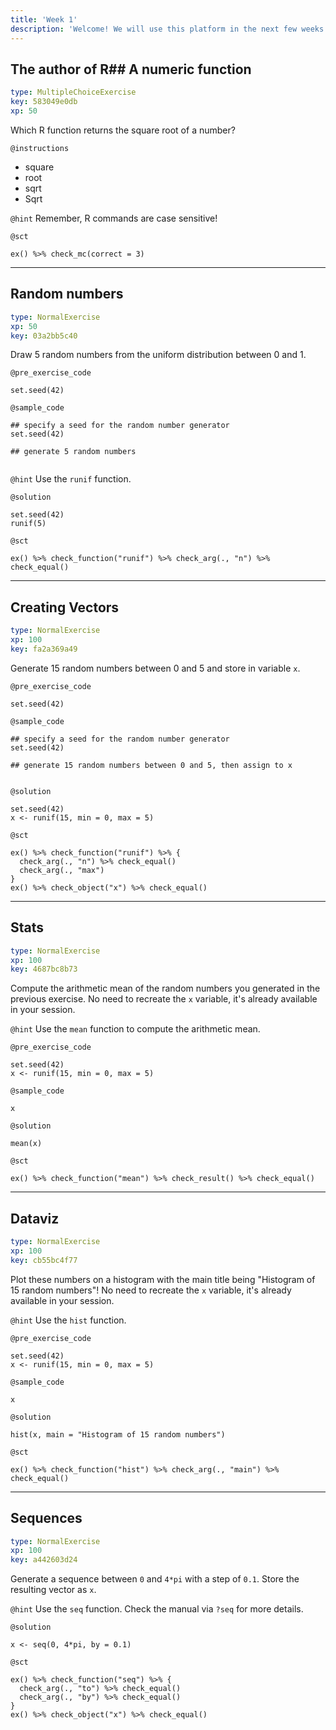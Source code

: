 ```yaml
---
title: 'Week 1'
description: 'Welcome! We will use this platform in the next few weeks for syntax-oriented homeworks, so that you can practice what we have learned in R.'
---
```


## The author of R## A numeric function

```yaml
type: MultipleChoiceExercise
key: 583049e0db
xp: 50
```

Which R function returns the square root of a number?

`@instructions`
- square
- root
- sqrt
- Sqrt

`@hint`
Remember, R commands are case sensitive!

`@sct`
```{r}
ex() %>% check_mc(correct = 3)
```

---

## Random numbers

```yaml
type: NormalExercise
xp: 50
key: 03a2bb5c40
```

Draw 5 random numbers from the uniform distribution between 0 and 1.

`@pre_exercise_code`
```{r}
set.seed(42)
```

`@sample_code`
```{r}
## specify a seed for the random number generator
set.seed(42)

## generate 5 random numbers


```

`@hint`
Use the `runif` function.


`@solution`
```{r}
set.seed(42)
runif(5)
```

`@sct`
```{r}
ex() %>% check_function("runif") %>% check_arg(., "n") %>% check_equal()
```

---

## Creating Vectors

```yaml
type: NormalExercise
xp: 100
key: fa2a369a49
```

Generate 15 random numbers between 0 and 5 and store in variable `x`.

`@pre_exercise_code`
```{r}
set.seed(42)
```

`@sample_code`
```{r}
## specify a seed for the random number generator
set.seed(42)

## generate 15 random numbers between 0 and 5, then assign to x


```

`@solution`
```{r}
set.seed(42)
x <- runif(15, min = 0, max = 5)
```

`@sct`
```{r}
ex() %>% check_function("runif") %>% {
  check_arg(., "n") %>% check_equal()
  check_arg(., "max")
}
ex() %>% check_object("x") %>% check_equal()
```

---

## Stats

```yaml
type: NormalExercise
xp: 100
key: 4687bc8b73
```

Compute the arithmetic mean of the random numbers you generated in the previous exercise. No need to recreate the `x` variable, it's already available in your session.

`@hint`
Use the `mean` function to compute the arithmetic mean.

`@pre_exercise_code`
```{r}
set.seed(42)
x <- runif(15, min = 0, max = 5)
```

`@sample_code`
```{r}
x
```

`@solution`
```{r}
mean(x)
```

`@sct`
```{r}
ex() %>% check_function("mean") %>% check_result() %>% check_equal()
```

---

## Dataviz

```yaml
type: NormalExercise
xp: 100
key: cb55bc4f77
```

Plot these numbers on a histogram with the main title being "Histogram of 15 random numbers"! No need to recreate the `x` variable, it's already available in your session.

`@hint`
Use the `hist` function.

`@pre_exercise_code`
```{r}
set.seed(42)
x <- runif(15, min = 0, max = 5)
```

`@sample_code`
```{r}
x
```

`@solution`
```{r}
hist(x, main = "Histogram of 15 random numbers")
```

`@sct`
```{r}
ex() %>% check_function("hist") %>% check_arg(., "main") %>% check_equal()
```

---

## Sequences

```yaml
type: NormalExercise
xp: 100
key: a442603d24
```

Generate a sequence between `0` and `4*pi` with a step of `0.1`. Store the resulting vector as `x`.

`@hint`
Use the `seq` function. Check the manual via `?seq` for more details.

`@solution`
```{r}
x <- seq(0, 4*pi, by = 0.1)
```

`@sct`
```{r}
ex() %>% check_function("seq") %>% {
  check_arg(., "to") %>% check_equal()
  check_arg(., "by") %>% check_equal()
}
ex() %>% check_object("x") %>% check_equal()
```


